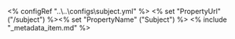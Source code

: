 <% configRef "..\\..\\configs\\subject.yml" %>
<% set "PropertyUrl" ("/subject") %><% set "PropertyName" ("Subject") %>
<% include "_metadata_item.md" %>